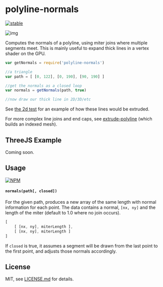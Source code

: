 # polyline-normals

[![stable](http://badges.github.io/stability-badges/dist/stable.svg)](http://github.com/badges/stability-badges)

![img](http://i.imgur.com/UP2Fq12.png)

Computes the normals of a polyline, using miter joins where multiple segments meet.  This is mainly useful to expand thick lines in a vertex shader on the GPU. 

```js
var getNormals = require('polyline-normals')

//a triangle
var path = [ [0, 122], [0, 190], [90, 190] ]

//get the normals as a closed loop
var normals = getNormals(path, true)

//now draw our thick line in 2D/3D/etc
```

See [the 2d test](test-2d.js) for an example of how these lines would be extruded. 

For more complex line joins and end caps, see [extrude-polyline](https://nodei.co/npm/extrude-polyline/) (which builds an indexed mesh). 

## ThreeJS Example

Coming soon.

## Usage

[![NPM](https://nodei.co/npm/polyline-normals.png)](https://nodei.co/npm/polyline-normals/)

#### `normals(path[, closed])`

For the given path, produces a new array of the same length with normal information for each point. The data contains a normal, `[nx, ny]` and the length of the miter (default to 1.0 where no join occurs). 

```js
[ 
    [ [nx, ny], miterLength ],
    [ [nx, ny], miterLength ]
]
```

If `closed` is true, it assumes a segment will be drawn from the last point to the first point, and adjusts those normals accordingly.

## License

MIT, see [LICENSE.md](http://github.com/mattdesl/polyline-normals/blob/master/LICENSE.md) for details.
